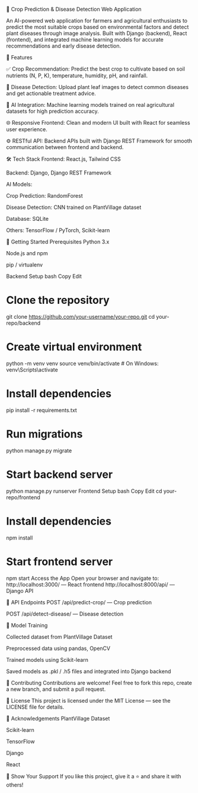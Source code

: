 🌾 Crop Prediction & Disease Detection Web Application

An AI-powered web application for farmers and agricultural enthusiasts to predict the most suitable crops based on environmental factors and detect plant diseases through image analysis.
Built with Django (backend), React (frontend), and integrated machine learning models for accurate recommendations and early disease detection.

🚀 Features

✅ Crop Recommendation:
Predict the best crop to cultivate based on soil nutrients (N, P, K), temperature, humidity, pH, and rainfall.

🦠 Disease Detection:
Upload plant leaf images to detect common diseases and get actionable treatment advice.

🧠 AI Integration:
Machine learning models trained on real agricultural datasets for high prediction accuracy.

🌐 Responsive Frontend:
Clean and modern UI built with React for seamless user experience.

⚙️ RESTful API:
Backend APIs built with Django REST Framework for smooth communication between frontend and backend.

🛠️ Tech Stack
Frontend: React.js, Tailwind CSS 

Backend: Django, Django REST Framework

AI Models:

Crop Prediction: RandomForest 

Disease Detection: CNN trained on PlantVillage dataset 

Database: SQLite 

Others: TensorFlow / PyTorch, Scikit-learn


🚀 Getting Started
Prerequisites
Python 3.x

Node.js and npm

pip / virtualenv

Backend Setup
bash
Copy
Edit
# Clone the repository
git clone https://github.com/your-username/your-repo.git
cd your-repo/backend

# Create virtual environment
python -m venv venv
source venv/bin/activate  # On Windows: venv\Scripts\activate

# Install dependencies
pip install -r requirements.txt

# Run migrations
python manage.py migrate

# Start backend server
python manage.py runserver
Frontend Setup
bash
Copy
Edit
cd your-repo/frontend

# Install dependencies
npm install

# Start frontend server
npm start
Access the App
Open your browser and navigate to:
http://localhost:3000/ — React frontend
http://localhost:8000/api/ — Django API

🧩 API Endpoints
POST /api/predict-crop/ — Crop prediction

POST /api/detect-disease/ — Disease detection


🧠 Model Training

Collected dataset from PlantVillage Dataset

Preprocessed data using pandas, OpenCV

Trained models using Scikit-learn 

Saved models as .pkl / .h5 files and integrated into Django backend

🤝 Contributing
Contributions are welcome!
Feel free to fork this repo, create a new branch, and submit a pull request.

📄 License
This project is licensed under the MIT License — see the LICENSE file for details.

🙌 Acknowledgements
PlantVillage Dataset

Scikit-learn

TensorFlow

Django

React

🌟 Show Your Support
If you like this project, give it a ⭐️ and share it with others!
